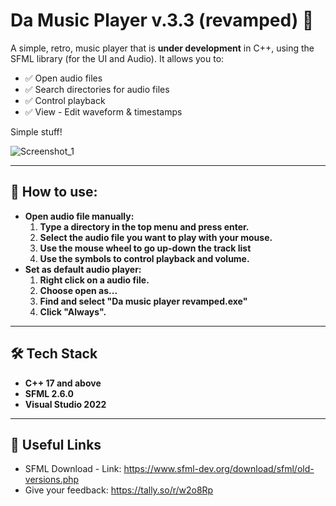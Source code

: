 # Da Music Player v.3.3 (revamped) 🎵  

A simple, retro, music player that is **under development** in C++, using the SFML library (for the UI and Audio). It allows you to:  
- ✅ Open audio files 
- ✅ Search directories for audio files 
- ✅ Control playback 
- ✅ View - Edit waveform & timestamps

Simple stuff!  

![Screenshot_1](https://github.com/user-attachments/assets/4c20982b-e350-4c04-99ea-84b2ea7382a7)

---

## 💁 How to use:
- **Open audio file manually:**
  1. **Type a directory in the top menu and press enter.**
  2. **Select the audio file you want to play with your mouse.**
  3. **Use the mouse wheel to go up-down the track list**
  4. **Use the symbols to control playback and volume.**
- **Set as default audio player:**
  1. **Right click on a audio file.**
  2. **Choose open as...**
  3. **Find and select "Da music player revamped.exe"**
  4. **Click "Always".**

---

## 🛠️ Tech Stack  
- **C++ 17 and above**  
- **SFML 2.6.0**
- **Visual Studio 2022**

---

## 🔗 Useful Links  
- SFML Download - Link: https://www.sfml-dev.org/download/sfml/old-versions.php
- Give your feedback: https://tally.so/r/w2o8Rp
